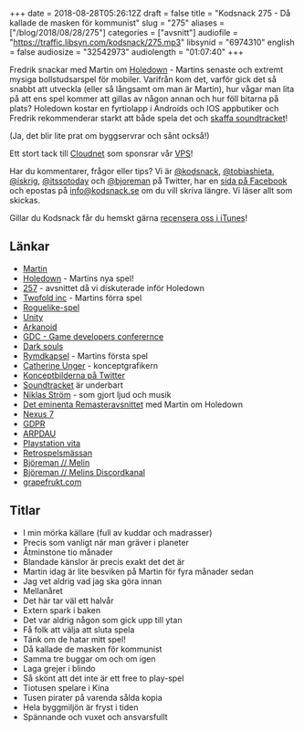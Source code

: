 +++
date = 2018-08-28T05:26:12Z
draft = false
title = "Kodsnack 275 - Då kallade de masken för kommunist"
slug = "275"
aliases = ["/blog/2018/08/28/275"]
categories = ["avsnitt"]
audiofile = "https://traffic.libsyn.com/kodsnack/275.mp3"
libsynid = "6974310"
english = false
audiosize = "32542973"
audiolength = "01:07:40"
+++

Fredrik snackar med Martin om [Holedown](https://holedown.com/) - Martins senaste och extremt mysiga bollstudsarspel för mobiler. Varifrån kom det, varför gick det så snabbt att utveckla (eller så långsamt om man är Martin), hur vågar man lita på att ens spel kommer att gillas av någon annan och hur föll bitarna på plats? Holedown kostar en fyrtiolapp i Androids och IOS appbutiker och Fredrik rekommenderar starkt att både spela det och [skaffa soundtracket](https://salkinitzor.bandcamp.com/album/holedown)!

(Ja, det blir lite prat om byggservrar och sånt också!)

Ett stort tack till [Cloudnet](http://www.cloudnet.se) som sponsrar vår [VPS](http://en.wikipedia.org/wiki/Virtual_private_server)!

Har du kommentarer, frågor eller tips? Vi är [@kodsnack](https://www.twitter.com/kodsnack), [@tobiashieta](https://www.twitter.com/tobiashieta), [@iskrig](https://www.twitter.com/iskrig), [@itssotoday](https://twitter.com/itssotoday) och [@bjoreman](https://www.twitter.com/bjoreman) på Twitter, har en [sida på Facebook](https://www.facebook.com/kodsnack) och epostas på [info@kodsnack.se](mailto:info@kodsnack.se) om du vill skriva längre. Vi läser allt som skickas.

Gillar du Kodsnack får du hemskt gärna [recensera oss i iTunes](http://itunes.apple.com/se/podcast/kodsnack/id561631498?l=en)!

## Länkar ##
* [Martin](https://twitter.com/grapefrukt/)
* [Holedown](https://holedown.com/) - Martins nya spel!
* [257](https://kodsnack.se/257/) - avsnittet då vi diskuterade inför Holedown
* [Twofold inc](https://twofoldinc.com/) - Martins förra spel
* [Roguelike-spel](https://en.wikipedia.org/wiki/Roguelike)
* [Unity](https://en.wikipedia.org/wiki/Unity_%28game_engine%29)
* [Arkanoid](https://en.wikipedia.org/wiki/Arkanoid)
* [GDC - Game developers conferernce](https://en.wikipedia.org/wiki/Game_Developers_Conference)
* [Dark souls](https://en.wikipedia.org/wiki/Dark_Souls)
* [Rymdkapsel](https://rymdkapsel.com/) - Martins första spel
* [Catherine Unger](http://www.catherineunger.com/) - konceptgrafikern
* [Konceptbilderna på Twitter](https://twitter.com/Ungapants/status/1022848571698294784)
* [Soundtracket](https://salkinitzor.bandcamp.com/album/holedown) är underbart
* [Niklas Ström](https://salkinitzor.bandcamp.com/) - som gjort ljud och musik
* [Det eminenta Remasteravsnittet](https://www.relay.fm/remaster/64) med Martin om Holedown
* [Nexus 7](https://en.wikipedia.org/wiki/Nexus_7_%282012%29)
* [GDPR](https://en.wikipedia.org/wiki/General_Data_Protection_Regulation)
* [ARPDAU](https://en.wikipedia.org/wiki/Average_revenue_per_user)
* [Playstation vita](https://en.wikipedia.org/wiki/PlayStation_Vita)
* [Retrospelsmässan](https://www.retrospelsmassan.se/)
* [Björeman // Melin](https://www.bjoremanmelin.se/)
* [Björeman // Melins Discordkanal](https://discord.gg/7zaWTyq)
* [grapefrukt.com](http://grapefrukt.com/)

## Titlar ##
* I min mörka källare (full av kuddar och madrasser)
* Precis som vanligt när man gräver i planeter
* Åtminstone tio månader
* Blandade känslor är precis exakt det det är
* Martin idag är lite besviken på Martin för fyra månader sedan
* Jag vet aldrig vad jag ska göra innan
* Mellanåret
* Det här tar väl ett halvår
* Extern spark i baken
* Det var aldrig någon som gick upp till ytan
* Få folk att välja att sluta spela
* Tänk om de hatar mitt spel!
* Då kallade de masken för kommunist
* Samma tre buggar om och om igen
* Laga grejer i blindo
* Så skönt att det inte är ett free to play-spel
* Tiotusen spelare i Kina
* Tusen pirater på varenda sålda kopia
* Hela byggmiljön är fryst i tiden
* Spännande och vuxet och ansvarsfullt